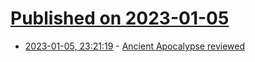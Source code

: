 # [Published on 2023-01-05](index.md)

* [2023-01-05, 23:21:19](https://news.ycombinator.com/item?id=34268427) - [Ancient Apocalypse reviewed](https://scottlocklin.wordpress.com/2023/01/05/ancient-apocalypse-reviewed/)
